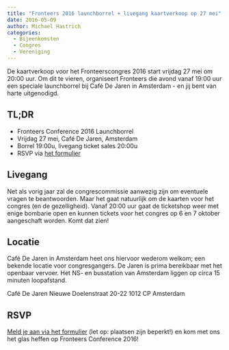 ```yaml
---
title: "Fronteers 2016 launchborrel + livegang kaartverkoop op 27 mei"
date: 2016-05-09
author: Michael Hastrich
categories: 
  - Bijeenkomsten
  - Congres
  - Vereniging
---
```

De kaartverkoop voor het Fronteerscongres 2016 start vrijdag 27 mei om 20:00 uur. Om dit te vieren, organiseert Fronteers die avond vanaf 19:00 uur een speciale launchborrel bij Café De Jaren in Amsterdam - en jij bent van harte uitgenodigd.

## TL;DR

* Fronteers Conference 2016 Launchborrel
* Vrijdag 27 mei, Café De Jaren, Amsterdam
* Borrel 19:00u, livegang ticket sales 20:00u
* RSVP via [het formulier](https://fronteers.nl/bijeenkomsten/2016/fronteers-2016-launchborrel)

## Livegang

Net als vorig jaar zal de congrescommissie aanwezig zijn om eventuele vragen te beantwoorden. Maar het gaat natuurlijk om de kaarten voor het congres (en de gezelligheid). Vanaf 20:00 uur gaat de ticketshop weer met enige bombarie open en kunnen tickets voor het congres op 6 en 7 oktober aangeschaft worden. Komt dat zien!

## Locatie

Café De Jaren in Amsterdam heet ons hiervoor wederom welkom; een bekende locatie voor congresgangers. De Jaren is prima bereikbaar met het openbaar vervoer. Het NS- en busstation van Amsterdam liggen op circa 15 minuten loopafstand.

Café De Jaren
Nieuwe Doelenstraat 20-22
1012 CP Amsterdam

## RSVP

[Meld je aan via het formulier](https://fronteers.nl/bijeenkomsten/2016/fronteers-2016-launchborrel) (let op: plaatsen zijn beperkt!) en kom met ons het glas heffen op Fronteers Conference 2016!
